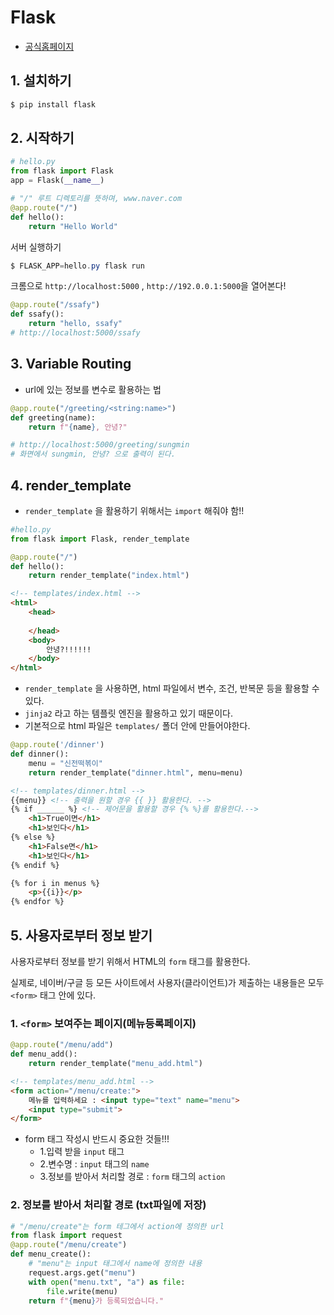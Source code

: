 # Flask

* [공식홈페이지](http://flask.pocoo.org/)

## 1. 설치하기

```powershell
$ pip install flask
```

## 2. 시작하기

```python
# hello.py
from flask import Flask
app = Flask(__name__)

# "/" 루트 디렉토리를 뜻하며, www.naver.com
@app.route("/")
def hello():
    return "Hello World"
```

서버 실행하기

```powershell
$ FLASK_APP=hello.py flask run
```

크롬으로 `http://localhost:5000` , `http://192.0.0.1:5000`을 열어본다!

```python
@app.route("/ssafy")
def ssafy():
    return "hello, ssafy"
# http://localhost:5000/ssafy
```

## 3. Variable Routing

* url에 있는 정보를 변수로 활용하는 법

```python
@app.route("/greeting/<string:name>")
def greeting(name):
    return f"{name}, 안녕?"

# http://localhost:5000/greeting/sungmin
# 화면에서 sungmin, 안녕? 으로 출력이 된다.
```

## 4. render_template

* `render_template` 을 활용하기 위해서는 `import` 해줘야 함!!

```python
#hello.py
from flask import Flask, render_template

@app.route("/")
def hello():
    return render_template("index.html")
```

```html
<!-- templates/index.html -->
<html>
    <head>
        
    </head>
    <body>
        안녕?!!!!!!
    </body>
</html>
```

* `render_template` 을 사용하면, html 파일에서 변수, 조건, 반복문 등을 활용할 수 있다. 
* `jinja2`  라고 하는 템플릿 엔진을 활용하고 있기 때문이다.
* 기본적으로 html 파일은 `templates/` 폴더 안에 만들어야한다.

```python
@app.route('/dinner')
def dinner():
    menu = "신전떡볶이"
    return render_template("dinner.html", menu=menu)
```

```html
<!-- templates/dinner.html -->
{{menu}} <!-- 출력을 원할 경우 {{ }} 활용한다. -->
{% if ______ %} <!-- 제어문을 활용할 경우 {% %}를 활용한다.-->
	<h1>True이면</h1>
	<h1>보인다</h1>
{% else %}
	<h1>False면</h1>
	<h1>보인다</h1>
{% endif %}

{% for i in menus %}
	<p>{{i}}</p>
{% endfor %}
```

## 5. 사용자로부터 정보 받기

사용자로부터 정보를 받기 위해서 HTML의 `form` 태그를 활용한다.

실제로, 네이버/구글 등 모든 사이트에서 사용자(클라이언트)가 제출하는 내용들은 모두 `<form>` 태그 안에 있다.

### 1. `<form>` 보여주는 페이지(메뉴등록페이지)

```python
@app.route("/menu/add")
def menu_add():
    return render_template("menu_add.html")
```

``` html
<!-- templates/menu_add.html -->
<form action="/menu/create:">
    메뉴를 입력하세요 : <input type="text" name="menu">
    <input type="submit">
</form>
```

* form 태그 작성시 반드시 중요한 것들!!!
  *  1.입력 받을 `input` 태그
  *  2.변수명 : `input` 태그의 `name`
  *  3.정보를 받아서 처리할 경로 : `form` 태그의 `action`

### 2. 정보를 받아서 처리할 경로 (txt파일에 저장)

```python
# "/menu/create"는 form 테그에서 action에 정의한 url
from flask import request
@app.route("/menu/create")
def menu_create():
    # "menu"는 input 태그에서 name에 정의한 내용
    request.args.get("menu")
    with open("menu.txt", "a") as file:
        file.write(menu)
    return f"{menu}가 등록되었습니다."
```



































